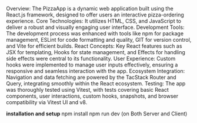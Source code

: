 Overview: The PizzaApp is a dynamic web application built using the React.js framework, designed to offer users an interactive pizza-ordering experience.
Core Technologies: It utilizes HTML, CSS, and JavaScript to deliver a robust and visually engaging user interface.
Development Tools: The development process was enhanced with tools like npm for package management, ESLint for code formatting and quality, GIT for version control, and Vite for efficient builds.
React Concepts: Key React features such as JSX for templating, Hooks for state management, and Effects for handling side effects were central to its functionality.
User Experience: Custom hooks were implemented to manage user inputs effectively, ensuring a responsive and seamless interaction with the app.
Ecosystem Integration: Navigation and data fetching are powered by the TacStack Router and Query, integrating smoothly within the React ecosystem.
Testing: The app was thoroughly tested using Vitest, with tests covering basic React components, user interactions, custom hooks, snapshots, and browser compatibility via Vitest UI and v8.

**installation and setup**
npm install
npm run dev (on Both Server and Client)

